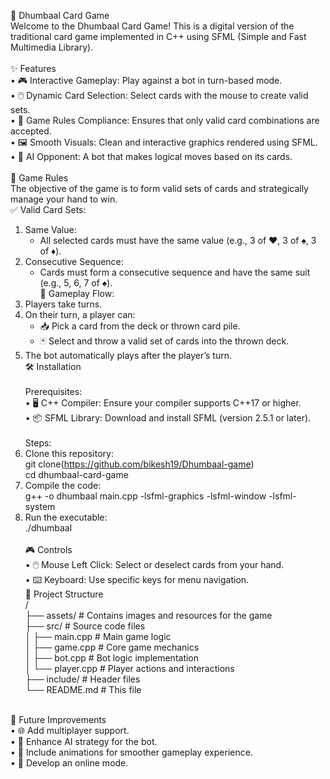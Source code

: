 🎴 Dhumbaal Card Game<br>
Welcome to the Dhumbaal Card Game! This is a digital version of the traditional card game implemented in C++ using SFML (Simple and Fast Multimedia Library).<br><br>
✨ Features<br>
•	🎮 Interactive Gameplay: Play against a bot in turn-based mode.<br>
•	🖱️ Dynamic Card Selection: Select cards with the mouse to create valid sets.<br>
•	📜 Game Rules Compliance: Ensures that only valid card combinations are accepted.<br>
•	🖼️ Smooth Visuals: Clean and interactive graphics rendered using SFML.<br>
•	🤖 AI Opponent: A bot that makes logical moves based on its cards.<br><br>
📜 Game Rules<br>
The objective of the game is to form valid sets of cards and strategically manage your hand to win.<br>
✅ Valid Card Sets:<br>
1. Same Value:<br>
   - All selected cards must have the same value (e.g., 3 of ♥️, 3 of ♠️, 3 of ♦️).<br>
2. Consecutive Sequence:<br>
   - Cards must form a consecutive sequence and have the same suit (e.g., 5, 6, 7 of ♠️).<br>
🔄 Gameplay Flow:<br>
1. Players take turns.<br>
2. On their turn, a player can:<br>
   - 📥 Pick a card from the deck or thrown card pile.<br>
   - 🃏 Select and throw a valid set of cards into the thrown deck.<br>
3. The bot automatically plays after the player’s turn.<br>
🛠️ Installation<br><br>
Prerequisites:<br>
•	🖥️ C++ Compiler: Ensure your compiler supports C++17 or higher.<br>
•	📦 SFML Library: Download and install SFML (version 2.5.1 or later).<br><br>
Steps:<br>
1.	Clone this repository:<br>
   git clone(https://github.com/bikesh19/Dhumbaal-game)<br>
   cd dhumbaal-card-game<br>
2.	Compile the code:<br>
   g++ -o dhumbaal main.cpp -lsfml-graphics -lsfml-window -lsfml-system<br>
3.	Run the executable:<br>
   ./dhumbaal<br><br>
🎮 Controls<br>
•	🖱️ Mouse Left Click: Select or deselect cards from your hand.<br>
•	⌨️ Keyboard: Use specific keys for menu navigation.<br>
📂 Project Structure<br>
/<br>
├── assets/               # Contains images and resources for the game<br>
├── src/                  # Source code files<br>
│   ├── main.cpp          # Main game logic<br>
│   ├── game.cpp          # Core game mechanics<br>
│   ├── bot.cpp           # Bot logic implementation<br>
│   └── player.cpp        # Player actions and interactions<br>
├── include/              # Header files<br>
└── README.md             # This file<br><br>

🚀 Future Improvements<br>
•	🌐 Add multiplayer support.<br>
•	🧠 Enhance AI strategy for the bot.<br>
•	🎨 Include animations for smoother gameplay experience.<br>
•	📡 Develop an online mode.<br>
